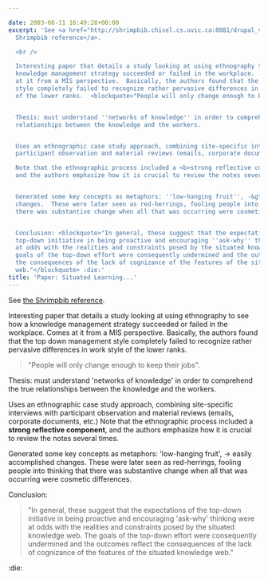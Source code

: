 ```yaml
---

date: 2003-06-11 16:49:28+00:00
excerpt: 'See <a href="http://shrimpbib.chisel.cs.uvic.ca:8081/drupal_viewrefs.jsp?frameId=journalarticle_14">the
  Shrimpbib reference</a>.

  <br />

  Interesting paper that details a study looking at using ethnography to see how a
  knowledge management strategy succeeded or failed in the workplace.  <!--break-->Comes
  at it from a MIS perspective.  Basically, the authors found that the top down management
  style completely failed to recognize rather pervasive differences in work style
  of the lower ranks.  <blockquote>"People will only change enough to keep their jobs".</blockquote>


  Thesis: must understand ''networks of knowledge'' in order to comprehend the true
  relationships between the knowledge and the workers.


  Uses an ethnographic case study approach, combining site-specific interviews with
  participant observation and material reviews (emails, corporate documents, etc.)

  Note that the ethnographic process included a <b>strong reflective component</b>,
  and the authors emphasize how it is crucial to review the notes several times.


  Generated some key concepts as metaphors: ''low-hanging fruit'', -&gt; easily accomplished
  changes.  These were later seen as red-herrings, fooling people into thinking that
  there was substantive change when all that was occurring were cosmetic differences.


  Conclusion: <blockquote>"In general, these suggest that the expectations of the
  top-down initiative in being proactive and encouraging ''ask-why'' thinking were
  at odds with the realities and constraints posed by the situated knowledge web.  The
  goals of the top-down effort were consequently undermined and the outcomes reflect
  the consequences of the lack of cognizance of the features of the situated knowledge
  web."</blockquote> :die:'
title: 'Paper: Situated Learning...'
---
```


See [the Shrimpbib reference](http://shrimpbib.chisel.cs.uvic.ca:8081/drupal_viewrefs.jsp?frameId=journalarticle_14).
  

Interesting paper that details a study looking at using ethnography to see how a knowledge management strategy succeeded or failed in the workplace.  Comes at it from a MIS perspective.  Basically, the authors found that the top down management style completely failed to recognize rather pervasive differences in work style of the lower ranks.  

<blockquote>"People will only change enough to keep their jobs".</blockquote>



Thesis: must understand 'networks of knowledge' in order to comprehend the true relationships between the knowledge and the workers.

Uses an ethnographic case study approach, combining site-specific interviews with participant observation and material reviews (emails, corporate documents, etc.)
Note that the ethnographic process included a **strong reflective component**, and the authors emphasize how it is crucial to review the notes several times.

Generated some key concepts as metaphors: 'low-hanging fruit', -> easily accomplished changes.  These were later seen as red-herrings, fooling people into thinking that there was substantive change when all that was occurring were cosmetic differences.

Conclusion: 

<blockquote>"In general, these suggest that the expectations of the top-down initiative in being proactive and encouraging 'ask-why' thinking were at odds with the realities and constraints posed by the situated knowledge web.  The goals of the top-down effort were consequently undermined and the outcomes reflect the consequences of the lack of cognizance of the features of the situated knowledge web."</blockquote>

:die:
